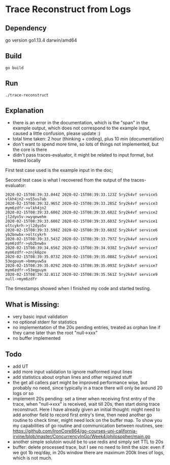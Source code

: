 # Trace Reconstruct from Logs

## Dependency

go version go1.13.4 darwin/amd64

## Build

```
go build
```

## Run

```
./trace-reconstruct
```

## Explanation

- there is an error in the documentation, which is the "span" in the example output, which does not correspond to the example input, caused a little confusion, please update :)
- total time taken: 2 hour (thinking + coding), plus 10 min (documentation)
- don't want to spend more time, so lots of things not implemented, but the core is there
- didn't pass traces-evaluator, it might be related to input format, but tested locally

First test case used is the example input in the doc;

Second test case is what I recovered from the output of the traces-evaluator:

```
2020-02-15T08:39:33.044Z 2020-02-15T08:39:33.123Z 5ry2k4vf service5 vlkh4jn2->v55vu7ab
2020-02-15T08:39:32.965Z 2020-02-15T08:39:33.285Z 5ry2k4vf service3 mym6zdfr->vlkh4jn2
2020-02-15T08:39:33.600Z 2020-02-15T08:39:33.602Z 5ry2k4vf service2 jl2dyo5v->wyqewehm
2020-02-15T08:39:33.600Z 2020-02-15T08:39:33.603Z 5ry2k4vf service1 oltcykrh->jl2dyo5v
2020-02-15T08:39:33.598Z 2020-02-15T08:39:33.603Z 5ry2k4vf service6 yb2bnwbx->oltcykrh
2020-02-15T08:39:33.543Z 2020-02-15T08:39:33.797Z 5ry2k4vf service9 mym6zdfr->yb2bnwbx
2020-02-15T08:39:34.656Z 2020-02-15T08:39:34.938Z 5ry2k4vf service7 mym6zdfr->znjk6pze
2020-02-15T08:39:35.073Z 2020-02-15T08:39:35.088Z 5ry2k4vf service1 53egpuym->bmmyuw5a
2020-02-15T08:39:35.029Z 2020-02-15T08:39:35.093Z 5ry2k4vf service7 mym6zdfr->53egpuym
2020-02-15T08:39:32.811Z 2020-02-15T08:39:35.561Z 5ry2k4vf service9 null->mym6zdfr
```

The timestamps showed when I finished my code and started testing.

## What is Missing:
- very basic input validation
- no optional stderr for statistics
- no implementation of the 20s pending entries, treated as orphan line if they came later than the root "null->xxx"
- no buffer implemented

## Todo

- add UT
- add more input validation to ignore malformed input lines
- add statistics about orphan lines and other required stuff
- the get all callers part might be improved performance wise, but probably no need, since typically in a trace there will only be around 20 logs or so
- implement 20s pending: set a timer when receiving first entry of the trace, when "null->xxx" is received, wait till 20s, then start doing trace reconstruct. Here I have already given an initial thought: might need to add another field to record first entry's time, then need another go routine to check timer, might need lock on the buffer map. To show you my capabilities of go routine and communication between routines, see: https://github.com/IronCore864/go-courses-uni-california-irvine/blob/master/ConcurrencyInGo/Week4/philosopher/main.go
- another simple solutoin would be to use redis and simply set TTL to 20s
- buffer: delete processed trace, but I see no need to limit the size: even if we got 1b req/day, in 20s window there are maximum 200k lines of logs, which is not much.
